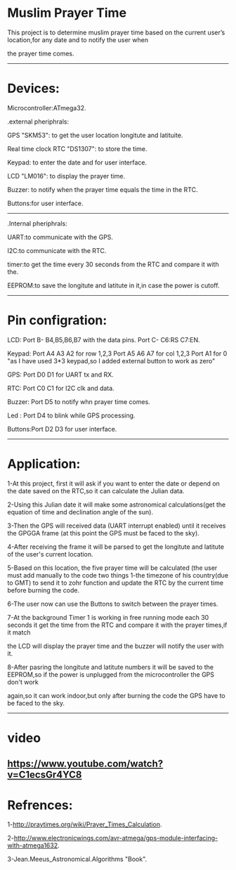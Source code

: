 # Muslim Prayer Time

This project is to determine muslim prayer time based on the current user’s location,for any date and to notify the user when

the prayer time comes.

---

# Devices:

Microcontroller:ATmega32.

.external pheriphrals:

GPS "SKM53": to get the user location longitute and latituite.

Real time clock RTC "DS1307": to store the time.

Keypad: to enter the date and for user interface.

LCD "LM016": to display the prayer time.

Buzzer: to notify when the prayer time equals the time in the RTC.

Buttons:for user interface.

***

.Internal pheriphrals:

UART:to communicate with the GPS.

I2C:to communicate with the RTC.

timer:to get the time every 30 seconds from the RTC and compare it with the.

EEPROM:to save the longitute and latitute in it,in case the power is cutoff.

---

# Pin configration:

LCD: 	  Port B- B4,B5,B6,B7 with the data pins.
     	  Port C- C6:RS  C7:EN.


Keypad: Port A4 A3 A2 for row 1,2,3
	      Port A5 A6 A7 for col 1,2,3
	      Port A1 for 0 "as I have used 3*3 keypad,so I added external button to work as zero"

GPS:	  Port D0 D1 for UART tx and RX.

RTC:	  Port C0 C1 for I2C clk and data.

Buzzer: Port D5 to notify whn prayer time comes.

Led :	  Port D4 to blink while GPS processing.

Buttons:Port D2 D3 for user interface.

---
# Application:

1-At this project, first it will ask if you want to enter the date or depend on the date saved on the RTC,so it can calculate the Julian data.

2-Using this Julian date it will make some astronomical calculations(get the equation of time and declination angle of the sun).

3-Then the GPS will received data (UART interrupt enabled) until it receives the GPGGA frame (at this point the GPS must be faced to the sky).

4-After receiving the frame it will be parsed to get the longitute and latitute of the user's current location.

5-Based on this location, the five prayer time will be calculated (the user must add manually to the code two things 1-the timezone of his country(due to GMT) 
to send it to zohr function and update the RTC by the current time before burning the code.

6-The user now can use the Buttons to switch between the prayer times.

7-At the background Timer 1 is working in free running mode each 30 seconds it get the time from the RTC and compare it with the prayer times,if it match 

the LCD will display the prayer time and the buzzer will notify the user with it.

8-After pasring the longitute and latitute numbers it will be saved to the EEPROM,so if the power is unplugged from the microcontroller the GPS don't work

again,so it can work indoor,but only after burning the code the GPS have to be faced to the sky.

---
# video

https://www.youtube.com/watch?v=C1ecsGr4YC8
---
# Refrences:

1-http://praytimes.org/wiki/Prayer_Times_Calculation.

2-http://www.electronicwings.com/avr-atmega/gps-module-interfacing-with-atmega1632.

3-Jean.Meeus_Astronomical.Algorithms "Book".
